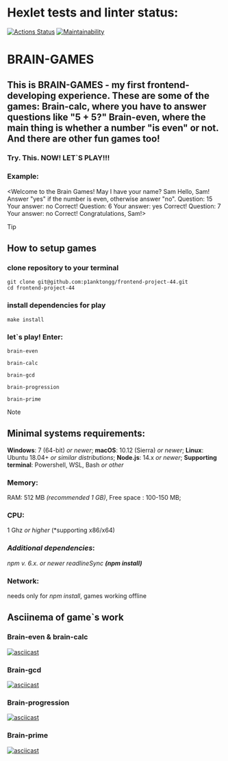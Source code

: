 # Hexlet tests and linter status:
[![Actions Status](https://github.com/p1anktongg/frontend-project-44/actions/workflows/hexlet-check.yml/badge.svg)](https://github.com/p1anktongg/frontend-project-44/actions)
[![Maintainability](https://api.codeclimate.com/v1/badges/c4c122fef9c88918076d/maintainability)](https://codeclimate.com/github/p1anktongg/frontend-project-44/maintainability)

# BRAIN-GAMES
## This is BRAIN-GAMES - my first frontend-developing experience. These are some of the games: Brain-сalc, where you have to answer questions like "5 + 5?" Brain-even, where the main thing is whether a number "is even" or not. And there are other fun games too! 
### Try. This. NOW! LET`S PLAY!!!

### Example: 
<Welcome to the Brain Games!
May I have your name? Sam
Hello, Sam!
Answer "yes" if the number is even, otherwise answer "no".
Question: 15
Your answer: no
Correct!
Question: 6
Your answer: yes
Correct!
Question: 7
Your answer: no
Correct!
Congratulations, Sam!>

> [!TIP] 
> ## How to setup games 

### clone repository to your terminal
```
git clone git@github.com:p1anktongg/frontend-project-44.git
cd frontend-project-44
```
 ### install dependencies for play
``` 
make install
```
### let`s play! Enter: 
```
brain-even
```
```
brain-calc
```
```
brain-gcd
```
```
brain-progression
```
```
brain-prime
```

> [!NOTE]
> ## Minimal systems requirements:
> **Windows**: 7 (64-bit) *or newer*;
> **macOS**: 10.12 (Sierra) *or newer*;
> **Linux**: Ubuntu 18.04+ *or similar distributions*;
> **Node.js**: 14.x *or newer*;
> **Supporting terminal**: Powershell, WSL, Bash *or other*
> ### Memory:  
> RAM: 512 MB *(recommended 1 GB)*,
> Free space : 100-150 MB;
> ### CPU:
> 1 Ghz *or higher* (*supporting x86/x64)
> ### *Additional dependencies*: 
> *npm v. 6.x. or newer*
> *readlineSync **(npm install)***
> ### Network: 
> needs only for *npm install*, games working offline
## Asciinema of game`s work
### Brain-even & brain-calc
[![asciicast](https://asciinema.org/a/WqigXtgsTTsn87dOnMyi5xAof.svg)](https://asciinema.org/a/WqigXtgsTTsn87dOnMyi5xAof)
### Brain-gcd
[![asciicast](https://asciinema.org/a/Lmjl9aYOvpUqVO6QO74kc8Gat.svg)](https://asciinema.org/a/Lmjl9aYOvpUqVO6QO74kc8Gat)
### Brain-progression
[![asciicast](https://asciinema.org/a/mJtGkutRwibmXdlNksWvPDv9V.svg)](https://asciinema.org/a/mJtGkutRwibmXdlNksWvPDv9V)
### Brain-prime
[![asciicast](https://asciinema.org/a/9CGkftuZvxu4Uv9b8SIYgFsZ4.svg)](https://asciinema.org/a/9CGkftuZvxu4Uv9b8SIYgFsZ4)